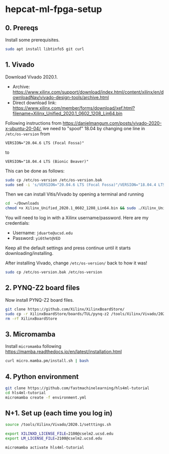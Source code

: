 # hepcat-ml-fpga-setup

## 0. Prereqs

Install some prerequisites.
```bash
sudo apt install libtinfo5 git curl
```

## 1. Vivado

Download Vivado 2020.1.
- Archive: https://www.xilinx.com/support/download/index.html/content/xilinx/en/downloadNav/vivado-design-tools/archive.html
- Direct download link: https://www.xilinx.com/member/forms/download/xef.html?filename=Xilinx_Unified_2020.1_0602_1208_Lin64.bin

Following instructions from https://danielmangum.com/posts/vivado-2020-x-ubuntu-20-04/, we need to "spoof" 18.04 by changing one line in `/etc/os-version` from
```
VERSION="20.04.6 LTS (Focal Fossa)"
```
to
```
VERSION="18.04.4 LTS (Bionic Beaver)"
```
This can be done as follows:
```bash
sudo cp /etc/os-version /etc/os-version.bak
sudo sed -i 's/VERSION="20.04.6 LTS (Focal Fossa)"/VERSION="18.04.4 LTS (Bionic Beaver)"/g' /etc/os-version
```

Then we can install Vitis/Vivado by opening a terminal and running

```bash
cd  ~/Downloads
chmod +x Xilinx_Unified_2020.1_0602_1208_Lin64.bin && sudo ./Xilinx_Unified_2020.1_0602_1208_Lin64.bin
```

You will need to log in with a Xilinx username/password. Here are my credentials:
- Username: `jduarte@ucsd.edu`
- Password: `yi6thet@VED`

Keep all the default settings and press continue until it starts downloading/installing.

After installing Vivado, change `/etc/os-version/` back to how it was!

```bash
sudo cp /etc/os-version.bak /etc/os-version
```

## 2. PYNQ-Z2 board files

Now install PYNQ-Z2 board files.
```bash
git clone https://github.com/Xilinx/XilinxBoardStore/
sudo cp -r XilinxBoardStore/boards/TUL/pynq-z2 /tools/Xilinx/Vivado/2020.1/data/boards/board_files/
rm -rf XilinxBoardStore
```

## 3. Micromamba

Install `micromamba` following https://mamba.readthedocs.io/en/latest/installation.html

```bash
curl micro.mamba.pm/install.sh | bash
```

## 4. Python environment

```bash
git clone https://github.com/fastmachinelearning/hls4ml-tutorial
cd hls4ml-tutorial
micromamba create -f environment.yml
```


## N+1. Set up (each time you log in)

```bash
source /tools/Xilinx/Vivado/2020.1/setttings.sh

export XILINXD_LICENSE_FILE=2100@cselm2.ucsd.edu
export LM_LICENSE_FILE=2100@cselm2.ucsd.edu

micromamba activate hls4ml-tutorial
```
